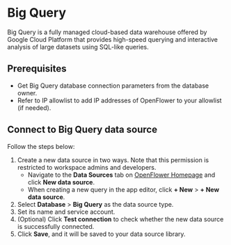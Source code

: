# Big Query

Big Query is a fully managed cloud-based data warehouse offered by Google Cloud Platform that provides high-speed querying and interactive analysis of large datasets using SQL-like queries.

## Prerequisites

* Get Big Query database connection parameters from the database owner.
* Refer to IP allowlist to add IP addresses of OpenFlower to your allowlist (if needed).

## Connect to Big Query data source

Follow the steps below:

1. Create a new data source in two ways. Note that this permission is restricted to workspace admins and developers.
   * Navigate to the **Data Sources** tab on [OpenFlower Homepage](https://prod-us1.openflower.org) and click **New data source**.
   * When creating a new query in the app editor, click **+ New** > **+ New data source**.
2. Select **Database** > **Big Query** as the data source type.
3. Set its name and service account.
4. (Optional) Click **Test connection** to check whether the new data source is successfully connected.
5. Click **Save**, and it will be saved to your data source library.
